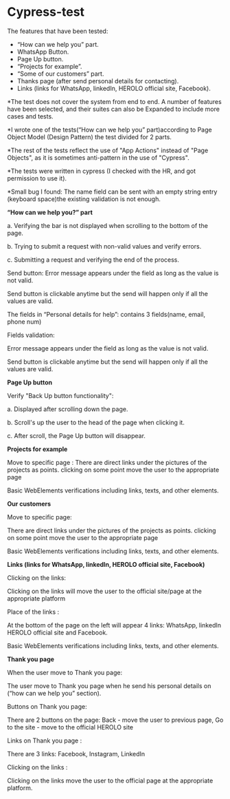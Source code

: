 # Cypress-test
The features that have been tested:

- “How can we help you” part.
- WhatsApp Button.
- Page Up button.
- “Projects for example”.
- “Some of our customers” part.
- Thanks page (after send personal details for contacting).
- Links (links for WhatsApp, linkedIn, HEROLO official site, Facebook).

*The test does not cover the system from end to end.
A number of features have been selected, and their suites can also be Expanded to include
more cases and tests.

*I wrote one of the tests(“How can we help you” part)according to Page Object Model (Design
Pattern) the test divided for 2 parts.

*The rest of the tests reflect the use of "App Actions" instead of "Page Objects", as it is
sometimes anti-pattern in the use of "Cypress".

*The tests were written in cypress (I checked with the HR, and got permission to use it).

*Small bug I found: The name field can be sent with an empty string entry (keyboard space)the existing validation is not enough.

**“How can we help you?” part**

a. Verifying the bar is not displayed when scrolling to the bottom of the page.

b. Trying to submit a request with non-valid values and verify errors.

c. Submitting a request and verifying the end of the process.

Send button:
Error message appears under the field as long as the value is not valid.


Send button is clickable anytime but the send will happen only if all the values are valid.

The fields in “Personal details for help”:
contains 3 fields(name, email, phone num)

Fields validation:

Error message appears under the field as long as the value is not valid.

Send button is clickable anytime but the send will happen only if all the values are valid.

**Page Up button**

Verify "Back Up button functionality":

a. Displayed after scrolling down the page.

b. Scroll's up the user to the head of the page when clicking it.

c. After scroll, the Page Up button will disappear.

**Projects for example**

Move to specific page :
There are direct links under the pictures of the projects as points. clicking on some point move
the user to the appropriate page

Basic WebElements verifications including links, texts, and other elements.

**Our customers**

Move to specific page:

There are direct links under the pictures of the projects as points. clicking on some point move
the user to the appropriate page

Basic WebElements verifications including links, texts, and other elements.

**Links (links for WhatsApp, linkedIn, HEROLO official site, Facebook)**

Clicking on the links:

Clicking on the links will move the user to the official site/page at the appropriate platform

Place of the links :


At the bottom of the page on the left will appear 4 links: WhatsApp, linkedIn HEROLO official
site and Facebook.

Basic WebElements verifications including links, texts, and other elements.

**Thank you page**

When the user move to Thank you page:

The user move to Thank you page when he send his personal details on (“how can we help you”
section).

Buttons on Thank you page:

There are 2 buttons on the page: Back - move the user to previous page, Go to the site - move
to the official HEROLO site

Links on Thank you page :

There are 3 links: Facebook, Instagram, LinkedIn

Clicking on the links :

Clicking on the links move the user to the official page at the appropriate platform.

